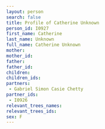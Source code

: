 ```yaml
---
layout: person
search: false
title: Profile of Catherine Unknown
person_id: I0927
first_name: Catherine
last_name: Unknown
full_name: Catherine Unknown
mother: 
mother_id: 
father: 
father_id: 
children:
children_ids:
partners:
 - Gabriel Simon Casie Chetty
partner_ids:
 - I0926
relevant_trees_names:
relevant_trees_ids:
sex: F
---
```


